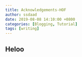 ```yaml
---
title: Acknowledgements-HOF
author: ssdaad
date: 2019-08-08 14:10:00 +0800
categories: [Blogging, Tutorial]
tags: [writing]
---
```

## Heloo
